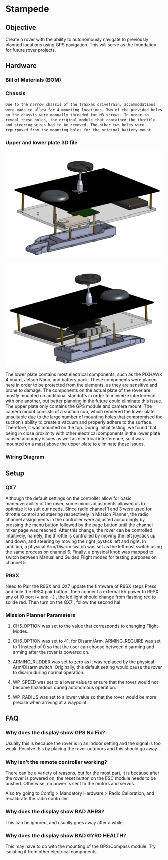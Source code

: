 # Stampede

## Objective
Create a rover with the ability to autonomously navigate to previously planned locations 
using GPS navigation. This will serve as the foundation for future rover projects.

	
## Hardware
### Bill of Materials (BOM)
	
### Chassis 
	Due to the narrow chassis of the Traxxas drivetrain, accommodations were made to allow for 4 mounting locations. Two of the provided holes on the chassis were manually threaded for M3 screws. In order to reveal these holes, the original module that contained the throttle and steering wires had to be removed. The other two holes were repurposed from the mounting holes for the original battery mount.
### Upper and lower plate 3D file


![](/images/CAD_pic1.png)

![](/images/CAD_pic2.png)

The lower plate contains most electrical components, such as the PIXHAWK 4 board, Jetson Nano, and battery pack. These components were placed here in order to be protected from the elements, as they are sensitive and prone to damage. The components on the actual plate of the rover are mostly mounted on additional standoffs in order to minimize interference with one another, but better planning in the future could eliminate this issue.
The upper plate only contains the GPS module and camera mount. The camera mount consists of a suction cup, which rendered the lower plate unsuitable due to the large number of mounting holes that compromised the suction’s ability to create a vacuum and properly adhere to the surface. Therefore, it was mounted on the top. During initial testing, we found that being in close proximity with other electrical components in the lower plate caused accuracy issues as well as electrical interference, so it was mounted on a mast above the upper plate to eliminate these issues.


### Wiring Diagram

## Setup

### QX7

Although the default settings on the controller allow for basic maneuverability of the rover, some minor adjustments allowed us to optimize it to suit our needs. 
Since radio channel 1 and 3 were used for throttle control and steering respectively in Mission Planner, the radio channel assignments in the controller were adjusted accordingly by pressing the menu button followed by the page button until the channel mixer page was reached.
After this change, the rover can be controlled intuitively, namely, the throttle is controlled by moving the left joystick up and down, and steering by moving the right joystick left and right.
In addition, a physical Arm/Disarm switch was set as the leftmost switch using the same process on channel 6.
Finally, a physical knob was mapped to switch between Manual and Guided Flight modes for testing purposes on channel 5.
### R9SX  
Need to Pair the R9SX and QX7 
update the firmware of R9SX steps 
Press and hole the R9SX pair button , then connect a external 5V power to R9SX any of IO port (+ and - ) , the led light should change from flashing red to solide red.   Then turn on the QX7 , follow the second hal


### Mission Planner Parameters
1. CH5_OPTION was set to the value that corresponds to changing Flight Modes.


2. CH6_OPTION was set to 41, for Disarm/Arm.
ARMING_REQUIRE was set to 1 instead of 0 so that the user can choose between disarming and arming after the rover is powered on.

3. ARMING_RUDDER was set to zero as it was replaced by the physical Arm/Disarm switch. Originally, this default setting would cause the rover to disarm during normal operation.

4. WP_SPEED was set to a lower value to ensure that the rover would not become hazardous during autonomous operation.

5. WP_RADIUS was set to a lower value so that the rover would be more precise when arriving at a waypoint.


## FAQ

### Why does the display show GPS No Fix?

Usually this is because the rover is in an indoor setting and the signal is too weak. Resolve this by placing the rover outdoors and this should go away.

### Why isn’t the remote controller working?

There can be a variety of reasons, but for the most part, it is because after the rover is powered on, the reset button on the ESC module needs to be pushed. Otherwise, no power is sent to the motors and servos.

Also try going to Config > Mandatory Hardware > Radio Calibration, and recalibrate the radio controller.

### Why does the display show BAD AHRS?

This can be ignored, and usually goes away after a while.

### Why does the display show BAD GYRO HEALTH?

This may have to do with the mounting of the GPS/Compass module. Try isolating it from other electrical components.



